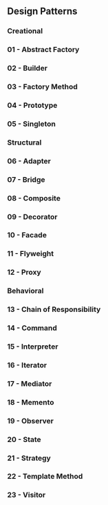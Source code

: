 ## Design Patterns

### Creational

### 01 - Abstract Factory

### 02 - Builder

### 03 - Factory Method

### 04 - Prototype

### 05 - Singleton

### Structural

### 06 - Adapter

### 07 - Bridge

### 08 - Composite

### 09 - Decorator

### 10 - Facade

### 11 - Flyweight

### 12 - Proxy

### Behavioral

### 13 - Chain of Responsibility

### 14 - Command

### 15 - Interpreter

### 16 - Iterator

### 17 - Mediator

### 18 - Memento

### 19 - Observer

### 20 - State

### 21 - Strategy

### 22 - Template Method

### 23 - Visitor